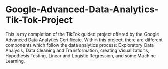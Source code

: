 # Google-Advanced-Data-Analytics-Tik-Tok-Project
This is my completion of the TikTok guided project offered by the Google Advanced Data Analytics Certificate. Within this project, there are different components which follow the data analytics process: Exploratory Data Analysis, Data Cleaning and Transformation, creating Visualizations, Hypothesis Testing, Linear and Logistic Regression, and some Machine Learning.
